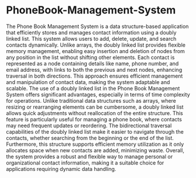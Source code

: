 # PhoneBook-Management-System

The Phone Book Management System is a data structure-based application that efficiently stores and manages contact information using a doubly linked list. This system allows users to add, delete, update, and search contacts dynamically. Unlike arrays, the doubly linked list provides flexible memory management, enabling easy insertion and deletion of nodes from any position in the list without shifting other elements. Each contact is represented as a node containing details like name, phone number, and email address, with links to both the previous and next nodes, enhancing traversal in both directions. This approach ensures efficient management and manipulation of contact data, making the system adaptable and scalable.
The use of a doubly linked list in the Phone Book Management System offers significant advantages, especially in terms of time complexity for operations. Unlike traditional data structures such as arrays, where resizing or rearranging elements can be cumbersome, a doubly linked list allows quick adjustments without reallocation of the entire structure. This feature is particularly useful for managing a phone book, where contacts may need frequent updates or reordering. The bidirectional traversal capabilities of the doubly linked list make it easier to navigate through the contacts, whether searching from the beginning or the end of the list. Furthermore, this structure supports efficient memory utilization as it only allocates space when new contacts are added, minimizing waste. Overall, the system provides a robust and flexible way to manage personal or organizational contact information, making it a suitable choice for applications requiring dynamic data handling.
